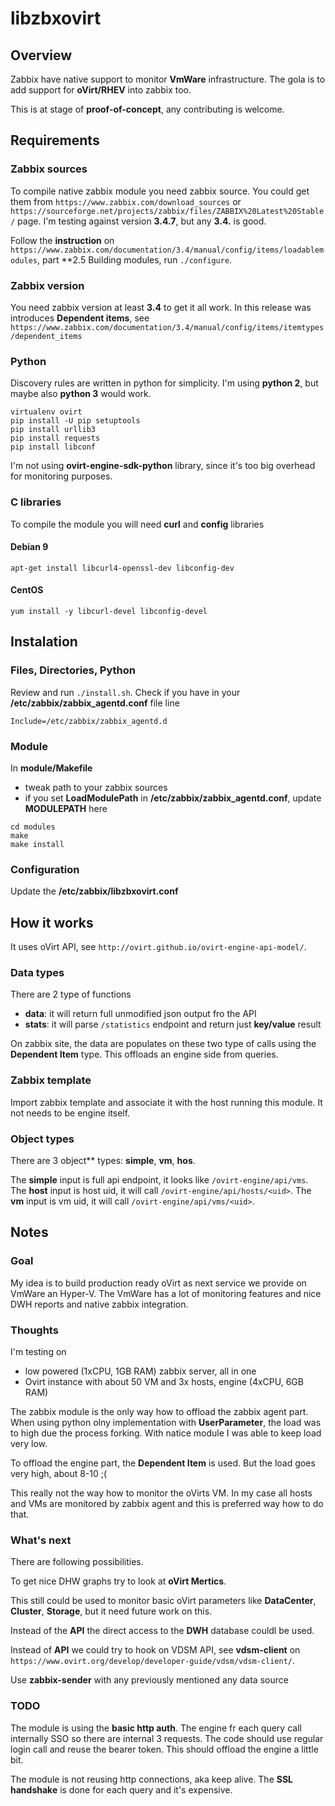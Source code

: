 # libzbxovirt

## Overview
Zabbix have native support to monitor **VmWare** infrastructure. The gola is to add support for **oVirt/RHEV** into zabbix too.

This is at stage of **proof-of-concept**, any contributing is welcome.

## Requirements

### Zabbix sources

To compile native zabbix module you need zabbix source. You could get them from `https://www.zabbix.com/download_sources` or `https://sourceforge.net/projects/zabbix/files/ZABBIX%20Latest%20Stable/` page. I'm testing against version **3.4.7**, but any **3.4.** is good.

Follow the **instruction** on `https://www.zabbix.com/documentation/3.4/manual/config/items/loadablemodules`, part **2.5  Building modules, run `./configure`.


### Zabbix version
You need zabbix version at least **3.4** to get it all work. In this release was introduces **Dependent items**, see `https://www.zabbix.com/documentation/3.4/manual/config/items/itemtypes/dependent_items`

### Python
Discovery rules are written in python for simplicity. I'm using **python 2**, but maybe also **python 3** would work.

```
virtualenv ovirt
pip install -U pip setuptools
pip install urllib3
pip install requests
pip install libconf
```
I'm not using **ovirt-engine-sdk-python** library, since it's too big overhead for monitoring purposes.

### C libraries

To compile the module you will need **curl** and **config** libraries

#### Debian 9
```
apt-get install libcurl4-openssl-dev libconfig-dev
```
#### CentOS
```
yum install -y libcurl-devel libconfig-devel
```

## Instalation

### Files, Directories, Python
Review and run `./install.sh`. Check if you have in your **/etc/zabbix/zabbix_agentd.conf** file line

    Include=/etc/zabbix/zabbix_agentd.d
   
### Module 
In **module/Makefile** 

- tweak path to your zabbix sources
- if you set **LoadModulePath** in **/etc/zabbix/zabbix_agentd.conf**, update **MODULEPATH** here

```
cd modules
make
make install
```

### Configuration
Update the **/etc/zabbix/libzbxovirt.conf**

## How it works

It uses oVirt API, see `http://ovirt.github.io/ovirt-engine-api-model/`.

### Data types
There are 2 type of functions

- **data**: it will return full unmodified json output fro the API
- **stats**: it will parse `/statistics` endpoint and return just **key/value** result

On zabbix site, the data are populates on these two type of calls using the **Dependent Item** type. This offloads an engine side from queries.

### Zabbix template

Import zabbix template and associate it with the host running this module. It not needs to be engine itself.

### Object types
There are 3 object** types: **simple**, **vm**, **hos**.

The **simple** input is full api endpoint, it looks like `/ovirt-engine/api/vms`.
The **host** input is host uid, it will call `/ovirt-engine/api/hosts/<uid>`.
The **vm** input is vm uid, it will call `/ovirt-engine/api/vms/<uid>`.

## Notes

### Goal
My idea is to build production ready oVirt as next service we provide on VmWare an Hyper-V. The VmWare has a lot of monitoring features and nice DWH reports and native zabbix integration.

### Thoughts
I'm testing on

-  low powered (1xCPU, 1GB RAM) zabbix server, all in one
-  Ovirt instance with about 50 VM and 3x hosts, engine (4xCPU, 6GB RAM)

The zabbix module is the only way how to offload the zabbix agent part. When using python olny implementation with **UserParameter**, the load was to high due the process forking.
With natice module I was able to keep load very low.

To offload the engine part, the **Dependent Item** is used. But the load goes very high, about 8-10 ;(

This really not the way how to monitor the oVirts VM. In my case all hosts and VMs are monitored by zabbix agent and this is preferred way how to do that.

### What's next

There are following possibilities.

To get nice DHW graphs try to look at **oVirt Mertics**.

This still could be used to monitor basic oVirt parameters like **DataCenter**, **Cluster**, **Storage**, but it need future work on this.

Instead of the **API** the direct access to the **DWH** database couldl be used.

Instead of **API** we could try to hook on VDSM API, see **vdsm-client** on `https://www.ovirt.org/develop/developer-guide/vdsm/vdsm-client/`.

Use **zabbix-sender** with any previously mentioned any data source

### TODO
The module is using the **basic http auth**. The engine fr each query call internally SSO so there are internal 3 requests. The code should use regular login call and reuse the bearer token. This should offload the engine a little bit.

The module is not reusing http connections, aka keep alive. The **SSL handshake** is done for each query and it's expensive.
